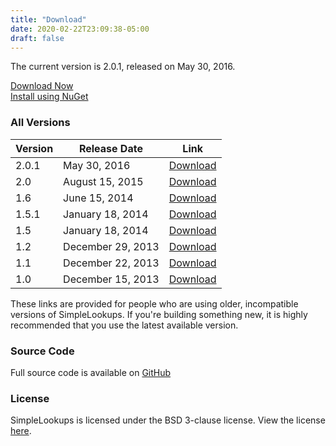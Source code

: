 ```yaml
---
title: "Download"
date: 2020-02-22T23:09:38-05:00
draft: false
---
```



The current version is 2.0.1, released on May 30, 2016.

[Download Now](/releases/2.0.1/SimpleLookups-2.0.1.zip)  
[Install using NuGet](http://www.nuget.org/packages/SimpleLookups/)


### All Versions  
Version | Release Date | Link
---- | ---- | ----
2.0.1 | May 30, 2016 | [Download](/releases/2.0.1/SimpleLookups-2.0.1.zip)
2.0 | August 15, 2015 | [Download](/releases/2.0/SimpleLookups-2.0.zip)
1.6 | June 15, 2014 | [Download](/releases/1.6/SimpleLookups-1.6.zip)
1.5.1 | January 18, 2014 | [Download](/releases/1.5.1/SimpleLookups-1.5.1.zip)
1.5 | January 18, 2014 | [Download](/releases/1.5/SimpleLookups-1.5.zip)
1.2 | December 29, 2013 | [Download](/releases/1.2/SimpleLookups-1.2.zip)
1.1 | December 22, 2013 | [Download](/releases/1.1/SimpleLookups-1.1.zip)
1.0 | December 15, 2013 | [Download](/releases/1.0/SimpleLookups-1.0.zip)

These links are provided for people who are using older, incompatible versions of SimpleLookups. If you're building something new, it is highly recommended that you use the latest available version.

### Source Code

Full source code is available on [GitHub](https://github.com/rwpcpe/simple-lookups")

### License

SimpleLookups is licensed under the BSD 3-clause license. View the license [here](/License.txt).